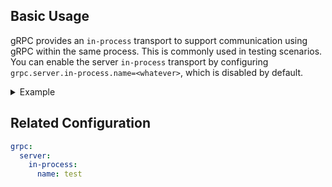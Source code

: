 ## Basic Usage

gRPC provides an `in-process` transport to support communication using gRPC within the same process. This is commonly used in testing scenarios. You can enable the server `in-process` transport by configuring `grpc.server.in-process.name=<whatever>`, which is disabled by default.

<details>
  <summary>Example</summary>

```java

@SpringBootTest(classes = InProcessTest.Cfg.class, properties = {"grpc.server.in-process.name=InProcessTest"})
class InProcessTest {

    @Autowired
    ApplicationContext ctx;

    @Test
    void testInProcess() {
        ManagedChannel channel = InProcessChannelBuilder.forName("InProcessTest").usePlaintext().build();

        SimpleServiceGrpc.SimpleServiceBlockingStub stub = SimpleServiceGrpc.newBlockingStub(channel);
        SimpleResponse resp = stub.unaryRpc(SimpleRequest.newBuilder().setRequestMessage("Hello").build());

        assertThat(resp.getResponseMessage()).isEqualTo("Hello");

        channel.shutdown();
    }

    @Configuration(proxyBeanMethods = false)
    @EnableAutoConfiguration
    @GrpcService
    static class Cfg extends SimpleServiceGrpc.SimpleServiceImplBase {
        @Override
        public void unaryRpc(SimpleRequest request, StreamObserver<SimpleResponse> responseObserver) {
            responseObserver.onNext(SimpleResponse.newBuilder().setResponseMessage(request.getRequestMessage()).build());
            responseObserver.onCompleted();
        }
    }
}
```

see [InProcessTest](https://github.com/DanielLiu1123/grpc-starter/blob/main/grpc-boot-autoconfigure/grpc-server-boot-autoconfigure/src/test/java/com/freemanan/starter/grpc/server/InProcessTest.java).

</details>

## Related Configuration

```yaml
grpc:
  server:
    in-process:
      name: test
```